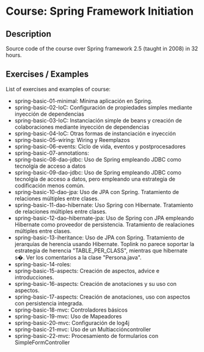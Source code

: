 # Course: Spring Framework Initiation

## Description

Source code of the course over Spring framework 2.5 (taught in 2008) in 32 hours.

## Exercises / Examples

List of exercises and examples of course:

- spring-basic-01-minimal: Mínima aplicación en Spring.
- spring-basic-02-IoC: Configuración de propiedades simples mediante inyección de dependencias
- spring-basic-03-IoC: Instanciación simple de beans y creación de colaboraciones mediante inyección de dependencias
- spring-basic-04-IoC: Otras formas de instanciación e inyección
- spring-basic-05-wiring: Wiring y Reemplazos
- spring-basic-06-events: Ciclo de vida, eventos y postprocesadores
- spring-basic-07-annotations:
- spring-basic-08-dao-jdbc: Uso de Spring empleando JDBC como tecnolgía de acceso a datos
- spring-basic-09-dao-jdbc: Uso de Spring empleando JDBC como tecnolgía de acceso a datos, pero empleando una estrategia de codificación menos común.
- spring-basic-10-dao-jpa: Uso de JPA con Spring. Tratamiento de relaciones múltiples entre clases.
- spring-basic-11-dao-hibernate: Uso Spring con Hibernate. Tratamiento de relaciones múltiples entre clases.
- spring-basic-12-dao-hibernate-jpa: Uso de Spring con JPA empleando Hibernate como proveedor de persistencia. Tratamiento de realaciones múltiples entre clases.
- spring-basic-13-iheritance: Uso de JPA con Spring. Tratamiento de jerarquías de herencia usando Hibernate. Toplink no parece soportar la estrategia de herencia "TABLE_PER_CLASS", mientras que hibernate s�. Ver los comentarios a la clase "Persona.java".
- spring-basic-14-roles:
- spring-basic-15-aspects: Creación de aspectos, advice e introducciones.
- spring-basic-16-aspects: Creación de anotaciones y su uso con aspectos.
- spring-basic-17-aspects: Creación de anotaciones, uso con aspectos con persistencia integrada.
- spring-basic-18-mvc: Controladores básicos
- spring-basic-19-mvc: Uso de Mapeadores
- spring-basic-20-mvc: Configuración de log4j
- spring-basic-21-mvc: Uso de un Multiaccióncontroller
- spring-basic-22-mvc: Procesamiento de formularios con SimpleFormController
